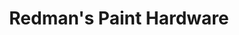 ---
title: "Redman's Paint Hardware"
url: /balwyn-north/redmans-paint-hardware/
shop: Eisenwaren
---